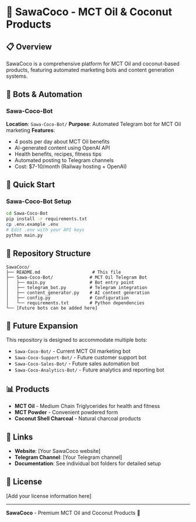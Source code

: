 # 🥥 SawaCoco - MCT Oil & Coconut Products

## 📋 Overview

SawaCoco is a comprehensive platform for MCT Oil and coconut-based products, featuring automated marketing bots and content generation systems.

## 🤖 Bots & Automation

### Sawa-Coco-Bot
**Location**: `Sawa-Coco-Bot/`
**Purpose**: Automated Telegram bot for MCT Oil marketing
**Features**:
- 4 posts per day about MCT Oil benefits
- AI-generated content using OpenAI API
- Health benefits, recipes, fitness tips
- Automated posting to Telegram channels
- Cost: $7-10/month (Railway hosting + OpenAI)

## 🚀 Quick Start

### Sawa-Coco-Bot Setup
```bash
cd Sawa-Coco-Bot
pip install -r requirements.txt
cp .env.example .env
# Edit .env with your API keys
python main.py
```

## 📁 Repository Structure

```
SawaCoco/
├── README.md                    # This file
├── Sawa-Coco-Bot/              # MCT Oil Telegram Bot
│   ├── main.py                 # Bot entry point
│   ├── telegram_bot.py         # Telegram integration
│   ├── content_generator.py    # AI content generation
│   ├── config.py               # Configuration
│   └── requirements.txt        # Python dependencies
└── [Future bots can be added here]
```

## 🎯 Future Expansion

This repository is designed to accommodate multiple bots:
- `Sawa-Coco-Bot/` - Current MCT Oil marketing bot
- `Sawa-Coco-Support-Bot/` - Future customer support bot
- `Sawa-Coco-Sales-Bot/` - Future sales automation bot
- `Sawa-Coco-Analytics-Bot/` - Future analytics and reporting bot

## 📊 Products

- **MCT Oil** - Medium Chain Triglycerides for health and fitness
- **MCT Powder** - Convenient powdered form
- **Coconut Shell Charcoal** - Natural charcoal products

## 🔗 Links

- **Website**: [Your SawaCoco website]
- **Telegram Channel**: [Your Telegram channel]
- **Documentation**: See individual bot folders for detailed setup

## 📝 License

[Add your license information here]

---

**SawaCoco** - Premium MCT Oil and Coconut Products 🥥
